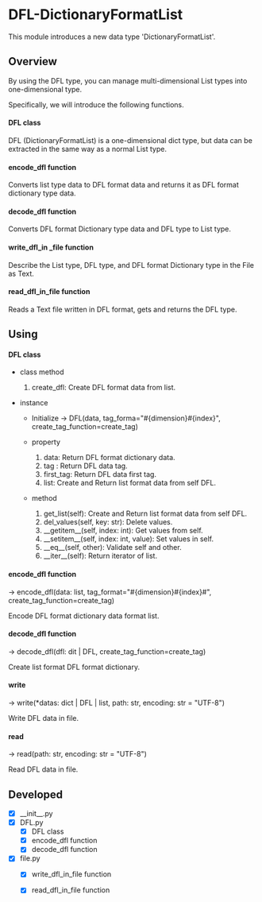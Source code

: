 # DFL-DictionaryFormatList
This module introduces a new data type 'DictionaryFormatList'.


## Overview
By using the DFL type, you can manage multi-dimensional List types into one-dimensional type.

Specifically, we will introduce the following functions.

#### DFL class
DFL (DictionaryFormatList) is a one-dimensional dict type, but data can be extracted in the same way as a normal List type.

#### encode_dfl function
Converts list type data to DFL format data and returns it as DFL format dictionary type data.

#### decode_dfl function
Converts DFL format Dictionary type data and DFL type to List type.

#### write_dfl_in _file function
Describe the List type, DFL type, and DFL format Dictionary type in the File as Text.

#### read_dfl_in_file function
Reads a Text file written in DFL format, gets and returns the DFL type.

## Using

#### DFL class
- class method
  1. create_dfl: Create DFL format data from list.

- instance
  - Initialize 
  -> DFL(data, tag_forma="#{dimension}#{index}", create_tag_function=create_tag)

  - property
    1. data: 
    Return DFL format dictionary data.
    2. tag : 
    Return DFL data tag.
    3. first_tag: 
    Return DFL data first tag.
    4. list: 
    Create and Return list format data from self DFL.
  
  - method
    1. get_list(self): 
    Create and Return list format data from self DFL.
    2. del_values(self, key: str): 
    Delete values.
    3. \_\_getitem__(self, index: int): 
    Get values from self.
    4. \_\_setitem__(self, index: int, value): 
    Set values in self.
    5. \_\_eq__(self, other): 
    Validate self and other.
    6. \_\_iter__(self): 
    Return iterator of list.


#### encode_dfl function
 -> encode_dfl(data: list, tag_format="#{dimension}#{index}#", create_tag_function=create_tag)
 
Encode DFL format dictionary data format list.

#### decode_dfl function
 -> decode_dfl(dfl: dit | DFL, create_tag_function=create_tag)

Create list format DFL format dictionary.

#### write
 -> write(*datas: dict | DFL | list, path: str, encoding: str = "UTF-8")

Write DFL data in file.

#### read
 -> read(path: str, encoding: str = "UTF-8")

Read DFL data in file.


## Developed
- [x] \_\_init__.py
- [x] DFL.py
  - [x] DFL class
  - [x] encode_dfl function
  - [x] decode_dfl function
- [x] file.py
  - [x] write_dfl_in_file function
  - [x] read_dfl_in_file function

